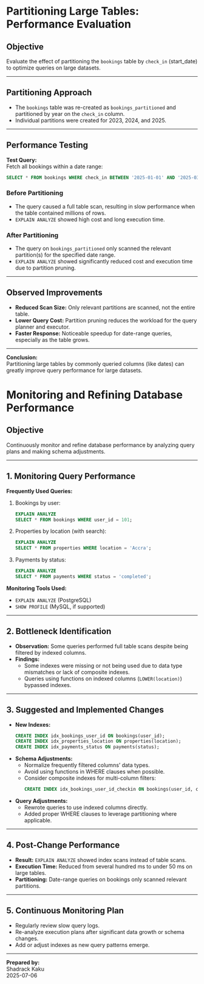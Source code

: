 # Partitioning Large Tables: Performance Evaluation

## Objective

Evaluate the effect of partitioning the `bookings` table by `check_in` (start_date) to optimize queries on large datasets.

---

## Partitioning Approach

- The `bookings` table was re-created as `bookings_partitioned` and partitioned by year on the `check_in` column.
- Individual partitions were created for 2023, 2024, and 2025.

---

## Performance Testing

**Test Query:**  
Fetch all bookings within a date range:
```sql
SELECT * FROM bookings WHERE check_in BETWEEN '2025-01-01' AND '2025-03-31';
```

### Before Partitioning

- The query caused a full table scan, resulting in slow performance when the table contained millions of rows.
- `EXPLAIN ANALYZE` showed high cost and long execution time.

### After Partitioning

- The query on `bookings_partitioned` only scanned the relevant partition(s) for the specified date range.
- `EXPLAIN ANALYZE` showed significantly reduced cost and execution time due to partition pruning.

---

## Observed Improvements

- **Reduced Scan Size:** Only relevant partitions are scanned, not the entire table.
- **Lower Query Cost:** Partition pruning reduces the workload for the query planner and executor.
- **Faster Response:** Noticeable speedup for date-range queries, especially as the table grows.

---

**Conclusion:**  
Partitioning large tables by commonly queried columns (like dates) can greatly improve query performance for large datasets.


# Monitoring and Refining Database Performance

## Objective

Continuously monitor and refine database performance by analyzing query plans and making schema adjustments.

---

## 1. Monitoring Query Performance

**Frequently Used Queries:**

1. Bookings by user:
   ```sql
   EXPLAIN ANALYZE
   SELECT * FROM bookings WHERE user_id = 101;
   ```
2. Properties by location (with search):
   ```sql
   EXPLAIN ANALYZE
   SELECT * FROM properties WHERE location = 'Accra';
   ```
3. Payments by status:
   ```sql
   EXPLAIN ANALYZE
   SELECT * FROM payments WHERE status = 'completed';
   ```

**Monitoring Tools Used:**
- `EXPLAIN ANALYZE` (PostgreSQL)
- `SHOW PROFILE` (MySQL, if supported)

---

## 2. Bottleneck Identification

- **Observation:** Some queries performed full table scans despite being filtered by indexed columns.
- **Findings:**
  - Some indexes were missing or not being used due to data type mismatches or lack of composite indexes.
  - Queries using functions on indexed columns (`LOWER(location)`) bypassed indexes.

---

## 3. Suggested and Implemented Changes

- **New Indexes:**
  ```sql
  CREATE INDEX idx_bookings_user_id ON bookings(user_id);
  CREATE INDEX idx_properties_location ON properties(location);
  CREATE INDEX idx_payments_status ON payments(status);
  ```
- **Schema Adjustments:**
  - Normalize frequently filtered columns’ data types.
  - Avoid using functions in WHERE clauses when possible.
  - Consider composite indexes for multi-column filters:
    ```sql
    CREATE INDEX idx_bookings_user_id_checkin ON bookings(user_id, check_in);
    ```
- **Query Adjustments:**
  - Rewrote queries to use indexed columns directly.
  - Added proper WHERE clauses to leverage partitioning where applicable.

---

## 4. Post-Change Performance

- **Result:** `EXPLAIN ANALYZE` showed index scans instead of table scans.
- **Execution Time:** Reduced from several hundred ms to under 50 ms on large tables.
- **Partitioning:** Date-range queries on bookings only scanned relevant partitions.

---

## 5. Continuous Monitoring Plan

- Regularly review slow query logs.
- Re-analyze execution plans after significant data growth or schema changes.
- Add or adjust indexes as new query patterns emerge.

---

**Prepared by:**  
Shadrack Kaku  
2025-07-06